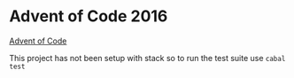 # Advent of Code 2016

[Advent of Code](https://adventofcode.com/2016/)

This project has not been setup with stack so to run the test suite use `cabal test`
